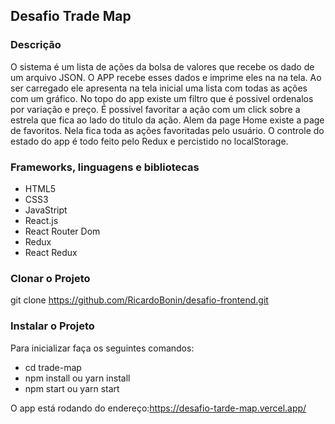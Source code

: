## Desafio Trade Map

### Descrição

O sistema é um lista de ações da bolsa de valores que recebe os dado de um arquivo JSON.
O APP recebe esses dados e imprime eles na na tela.
Ao ser carregado ele apresenta na tela inicial uma lista com todas as ações com um gráfico.
No topo do app existe um filtro que é possivel ordenalos por variação e preço.
É possivel favoritar a ação com um click sobre a estrela que fica ao lado do titulo da ação.
Alem da page Home existe a page de favoritos. Nela fica toda as ações favoritadas pelo usuário.
O controle do estado do app é todo feito pelo Redux e percistido no localStorage.

### Frameworks, linguagens e bibliotecas

- HTML5
- CSS3
- JavaStript
- React.js
- React Router Dom
- Redux
- React Redux

### Clonar o Projeto

git clone https://github.com/RicardoBonin/desafio-frontend.git

### Instalar o Projeto

Para inicializar faça os seguintes comandos:

- cd trade-map
- npm install ou yarn install
- npm start ou yarn start

O app está rodando do endereço:https://desafio-tarde-map.vercel.app/
